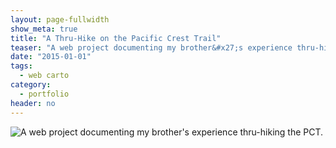 ```yaml
---
layout: page-fullwidth
show_meta: true
title: "A Thru-Hike on the Pacific Crest Trail"
teaser: "A web project documenting my brother&#x27;s experience thru-hiking the PCT."
date: "2015-01-01"
tags:
  - web carto 
category:
  - portfolio
header: no
---
```


![A web project documenting my brother&#x27;s experience thru-hiking the PCT.]()

